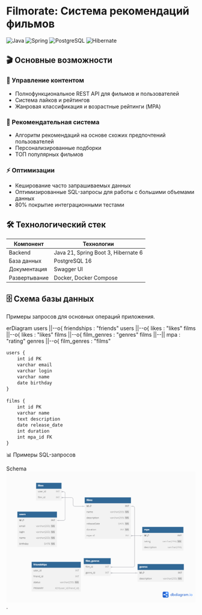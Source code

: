 # Filmorate: Система рекомендаций фильмов

![Java](https://img.shields.io/badge/Java-21-%23ED8B00?logo=openjdk)
![Spring](https://img.shields.io/badge/Spring_Boot-3.2-%236DB33F?logo=spring)
![PostgreSQL](https://img.shields.io/badge/PostgreSQL-16-%234169E1?logo=postgresql)
![Hibernate](https://img.shields.io/badge/Hibernate-6-%2359666C?logo=hibernate)

## 🎬 Основные возможности

### 🎥 Управление контентом
- Полнофункциональное REST API для фильмов и пользователей
- Система лайков и рейтингов
- Жанровая классификация и возрастные рейтинги (MPA)

### 🤖 Рекомендательная система
- Алгоритм рекомендаций на основе схожих предпочтений пользователей
- Персонализированные подборки
- ТОП популярных фильмов

### ⚡ Оптимизации
- Кеширование часто запрашиваемых данных
- Оптимизированные SQL-запросы для работы с большими объемами данных
- 80% покрытие интеграционными тестами

## 🛠 Технологический стек

| Компонент       | Технологии                          |
|-----------------|-------------------------------------|
| Backend         | Java 21, Spring Boot 3, Hibernate 6 |
| База данных     | PostgreSQL 16                       |
| Документация    | Swagger UI                          |
| Развертывание   | Docker, Docker Compose              |

## 🗄 Схема базы данных

Примеры запросов для основных операций приложения.

erDiagram
    users ||--o{ friendships : "friends"
    users ||--o{ likes : "likes"
    films ||--o{ likes : "likes"
    films ||--o{ film_genres : "genres"
    films ||--|| mpa : "rating"
    genres ||--o{ film_genres : "films"
    
    users {
        int id PK
        varchar email
        varchar login
        varchar name
        date birthday
    }
    
    films {
        int id PK
        varchar name
        text description
        date release_date
        int duration
        int mpa_id FK
    }
📊 Примеры SQL-запросов

Schema
![Database schema](https://github.com/numerouno-life/java-filmorate/blob/main/ER-diagramme.png).
